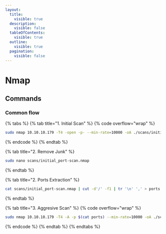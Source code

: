 ```yaml
---
layout:
  title:
    visible: true
  description:
    visible: false
  tableOfContents:
    visible: true
  outline:
    visible: true
  pagination:
    visible: false
---
```


# Nmap

## Commands

### Common flow

{% tabs %}
{% tab title="1. Initial Scan" %}
{% code overflow="wrap" %}
```bash
sudo nmap 10.10.10.179 -T4 -open -p- --min-rate=10000 -oA ./scans/initial_port-scan
```
{% endcode %}
{% endtab %}

{% tab title="2. Remove Junk" %}
```bash
sudo nano scans/initial_port-scan.nmap
```
{% endtab %}

{% tab title="2. Ports Extraction" %}
```bash
cat scans/initial_port-scan.nmap | cut -d'/' -f1 | tr '\n' ',' > ports
```
{% endtab %}

{% tab title="3. Aggresive Scan" %}
{% code overflow="wrap" %}
```bash
sudo nmap 10.10.10.179 -T4 -A -p $(cat ports) --min-rate=10000 -oA ./scans/aggresive_port-scan
```
{% endcode %}
{% endtab %}
{% endtabs %}

